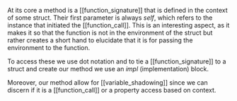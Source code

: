 At its core a method is a [[function_signature]] that is defined in the context of some struct.
Their first parameter is always *self*, which refers to the instance that initiated the [[function_call]].
This is an interesting aspect, as it makes it so that the function is not in the environment of the struct but rather creates a short hand to elucidate that it is for passing the environment to the function.

To access these we use dot notation and to tie a [[function_signature]] to a struct and create our method we use an *impl* (implementation) block.

Moreover, our method allow for [[variable_shadowing]] since we can discern if it is a [[function_call]] or a property access based on context.